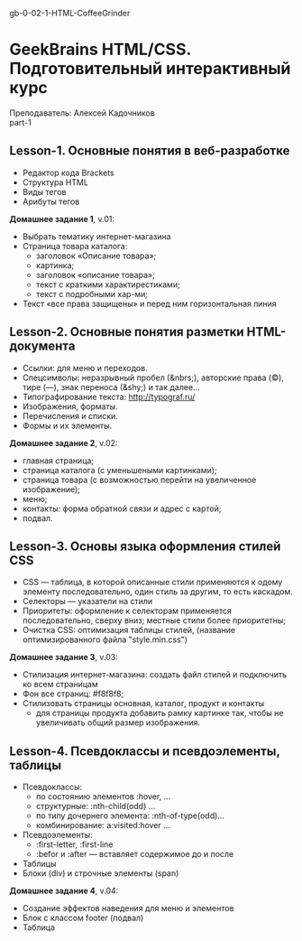gb-0-02-1-HTML-CoffeeGrinder <br>
# GeekBrains HTML/CSS. <br> Подготовительный интерактивный курс
Преподаватель: Алексей Кадочников <br>
part-1

## Lesson-1. Основные понятия в веб-разработке

- Редактор кода Brackets
- Структура HTML
- Виды тегов
- Арибуты тегов 

<b>Домашнее задание 1</b>, v.01:

- Выбрать тематику интернет-магазина
- Страница товара каталога: 
  - заголовок «Описание товара»;
  - картинка;
  - заголовок «описание товара»;
  - текст с краткими характирестиками;
  - текст с подробными хар-ми;
- Текст «все права защищены» и перед ним горизонтальная линия

## Lesson-2. Основные понятия разметки HTML-документа

- Ссылки: для меню и переходов.
- Спецсимволы: неразрывный пробел (\&nbrs;), авторские права (&copy;), тире (&mdash;), знак переноса (\&shy;) и так далее&hellip;
- Типографирование текста: http://typograf.ru/
- Изображения, форматы.
- Перечисления и списки.
- Формы и их элементы.

<b>Домашнее задание 2</b>, v.02:<br>

- главная страница;
- страница каталога (с уменьшеными картинками);
- страница товара (с возможностью перейти на увеличенное изображение);
- меню;
- контакты: форма обратной связи и адрес с картой;
- подвал.

## Lesson-3. Основы языка оформления стилей CSS

- CSS &mdash; таблица, в которой описанные стили применяются к одому элементу последовательно, один стиль за другим, то есть каскадом.
- Селекторы &mdash; указатели на стили
- Приоритеты: оформление к селекторам применяется последовательно, сверху вниз; местные стили более приоритетны;
- Очистка CSS: оптимизация таблицы стилей, (название оптимизированного файла "style.min.css")

<b>Домашнее задание 3</b>, v.03:<br>

- Стилизация интернет-магазина: создать файл стилей и подключить ко всем страницам
- Фон все страниц: #f8f8f8;
- Стилизовать страницы основная, каталог, продукт и контакты
  - для страницы продукта добавить рамку картинке так, чтобы не увеличивать общий размер изображения.

## Lesson-4. Псевдоклассы и псевдоэлементы, таблицы

- Псевдоклассы: 
  - по состоянию элементов :hover, &hellip;
  - структурные: :nth-child(odd) &hellip;
  - по типу дочернего элемента: :nth-of-type(odd)&hellip;
  - комбинирование: a:visited:hover &hellip;
- Псевдоэлементы: 
  - :first-letter, :first-line
  - :befor и :after &mdash; вставляет содержимое до и после
- Таблицы
- Блоки (div) и строчные элементы (span)

<b>Домашнее задание 4</b>, v.04:<br>

- Создание эффектов наведения для меню и элементов
- Блок с классом footer (подвал)
- Таблица





